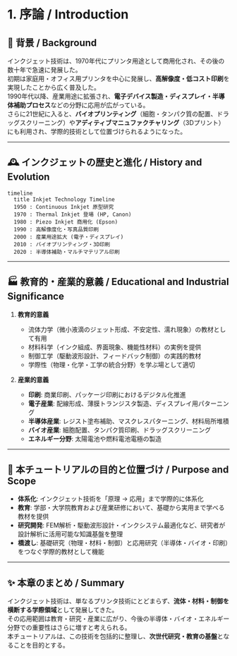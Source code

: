 # 1. 序論 / Introduction

## 📜 背景 / Background
インクジェット技術は、1970年代にプリンタ用途として商用化され、その後の数十年で急速に発展した。  
初期は家庭用・オフィス用プリンタを中心に発展し、**高解像度・低コスト印刷**を実現したことから広く普及した。  
1990年代以降、産業用途に拡張され、**電子デバイス製造・ディスプレイ・半導体補助プロセス**などの分野に応用が広がっている。  
さらに21世紀に入ると、**バイオプリンティング**（細胞・タンパク質の配置、ドラッグスクリーニング）や**アディティブマニュファクチャリング**（3Dプリント）にも利用され、学際的技術として位置づけられるようになった。

---

## 🕰️ インクジェットの歴史と進化 / History and Evolution
```mermaid
timeline
  title Inkjet Technology Timeline
  1950 : Continuous Inkjet 原型研究
  1970 : Thermal Inkjet 登場 (HP, Canon)
  1980 : Piezo Inkjet 商用化 (Epson)
  1990 : 高解像度化・写真品質印刷
  2000 : 産業用途拡大 (電子・ディスプレイ)
  2010 : バイオプリンティング・3D印刷
  2020 : 半導体補助・マルチマテリアル印刷
```

---

## 🏭 教育的・産業的意義 / Educational and Industrial Significance
1. **教育的意義**
   - 流体力学（微小液滴のジェット形成、不安定性、濡れ現象）の教材として有用  
   - 材料科学（インク組成、界面現象、機能性材料）の実例を提供  
   - 制御工学（駆動波形設計、フィードバック制御）の実践的教材  
   - 学際性（物理・化学・工学の統合分野）を学ぶ場として適切  

2. **産業的意義**
   - **印刷**: 商業印刷、パッケージ印刷におけるデジタル化推進  
   - **電子産業**: 配線形成、薄膜トランジスタ製造、ディスプレイ用パターニング  
   - **半導体産業**: レジスト塗布補助、マスクレスパターニング、材料局所堆積  
   - **バイオ産業**: 細胞配置、タンパク質印刷、ドラッグスクリーニング  
   - **エネルギー分野**: 太陽電池や燃料電池電極の製造  

---

## 🎯 本チュートリアルの目的と位置づけ / Purpose and Scope
- **体系化**: インクジェット技術を「原理 → 応用」まで学際的に体系化  
- **教育**: 学部・大学院教育および産業研修において、基礎から実用まで学べる教材を提供  
- **研究開発**: FEM解析・駆動波形設計・インクシステム最適化など、研究者が設計解析に活用可能な知識基盤を整理  
- **橋渡し**: 基礎研究（物理・材料・制御）と応用研究（半導体・バイオ・印刷）をつなぐ学際的教材として機能  

---

## ✨ 本章のまとめ / Summary
インクジェット技術は、単なるプリンタ技術にとどまらず、**流体・材料・制御を横断する学際領域**として発展してきた。  
その応用範囲は教育・研究・産業に広がり、今後の半導体・バイオ・エネルギー分野での重要性はさらに増すと考えられる。  
本チュートリアルは、この技術を包括的に整理し、**次世代研究・教育の基盤**となることを目的とする。
